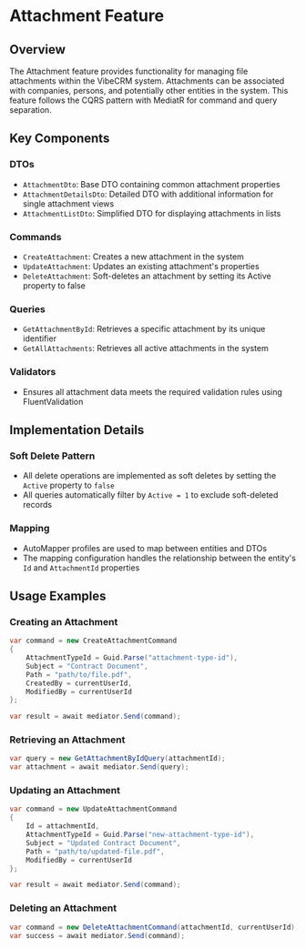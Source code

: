 # Attachment Feature

## Overview
The Attachment feature provides functionality for managing file attachments within the VibeCRM system. Attachments can be associated with companies, persons, and potentially other entities in the system. This feature follows the CQRS pattern with MediatR for command and query separation.

## Key Components

### DTOs
- `AttachmentDto`: Base DTO containing common attachment properties
- `AttachmentDetailsDto`: Detailed DTO with additional information for single attachment views
- `AttachmentListDto`: Simplified DTO for displaying attachments in lists

### Commands
- `CreateAttachment`: Creates a new attachment in the system
- `UpdateAttachment`: Updates an existing attachment's properties
- `DeleteAttachment`: Soft-deletes an attachment by setting its Active property to false

### Queries
- `GetAttachmentById`: Retrieves a specific attachment by its unique identifier
- `GetAllAttachments`: Retrieves all active attachments in the system

### Validators
- Ensures all attachment data meets the required validation rules using FluentValidation

## Implementation Details

### Soft Delete Pattern
- All delete operations are implemented as soft deletes by setting the `Active` property to `false`
- All queries automatically filter by `Active = 1` to exclude soft-deleted records

### Mapping
- AutoMapper profiles are used to map between entities and DTOs
- The mapping configuration handles the relationship between the entity's `Id` and `AttachmentId` properties

## Usage Examples

### Creating an Attachment
```csharp
var command = new CreateAttachmentCommand
{
    AttachmentTypeId = Guid.Parse("attachment-type-id"),
    Subject = "Contract Document",
    Path = "path/to/file.pdf",
    CreatedBy = currentUserId,
    ModifiedBy = currentUserId
};

var result = await mediator.Send(command);
```

### Retrieving an Attachment
```csharp
var query = new GetAttachmentByIdQuery(attachmentId);
var attachment = await mediator.Send(query);
```

### Updating an Attachment
```csharp
var command = new UpdateAttachmentCommand
{
    Id = attachmentId,
    AttachmentTypeId = Guid.Parse("new-attachment-type-id"),
    Subject = "Updated Contract Document",
    Path = "path/to/updated-file.pdf",
    ModifiedBy = currentUserId
};

var result = await mediator.Send(command);
```

### Deleting an Attachment
```csharp
var command = new DeleteAttachmentCommand(attachmentId, currentUserId);
var success = await mediator.Send(command);
```
